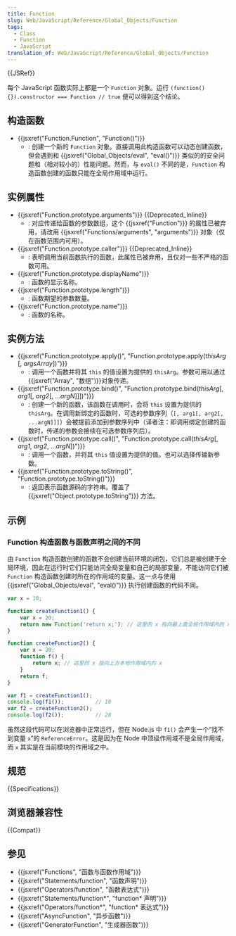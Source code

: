 ```yaml
---
title: Function
slug: Web/JavaScript/Reference/Global_Objects/Function
tags:
  - Class
  - Function
  - JavaScript
translation_of: Web/JavaScript/Reference/Global_Objects/Function
---
```

{{JSRef}}

每个 JavaScript 函数实际上都是一个 `Function` 对象。运行 `(function(){}).constructor === Function // true` 便可以得到这个结论。

## 构造函数

- {{jsxref("Function.Function", "Function()")}}
  - : 创建一个新的 `Function` 对象。直接调用此构造函数可以动态创建函数，但会遇到和 {{jsxref("Global_Objects/eval", "eval()")}} 类似的的安全问题和（相对较小的）性能问题。然而，与 `eval()` 不同的是，`Function` 构造函数创建的函数只能在全局作用域中运行。

## 实例属性

- {{jsxref("Function.prototype.arguments")}} {{Deprecated_Inline}}
  - : 对应传递给函数的参数数组，这个 {{jsxref("Function")}} 的属性已被弃用，请改用 {{jsxref("Functions/arguments", "arguments")}} 对象（仅在函数范围内可用）。
- {{jsxref("Function.prototype.caller")}} {{Deprecated_Inline}}
  - : 表明调用当前函数执行的函数，此属性已被弃用，且仅对一些不严格的函数可用。
- {{jsxref("Function.prototype.displayName")}}
  - : 函数的显示名称。
- {{jsxref("Function.prototype.length")}}
  - : 函数期望的参数数量。
- {{jsxref("Function.prototype.name")}}
  - : 函数的名称。

## 实例方法

- {{jsxref("Function.prototype.apply()", "Function.prototype.apply(<var>thisArg</var> [, <var>argsArray</var>])")}}
  - : 调用一个函数并将其 `this` 的值设置为提供的 `thisArg`。参数可用以通过{{jsxref("Array", "数组")}}对象传递。
- {{jsxref("Function.prototype.bind()", "Function.prototype.bind(<var>thisArg</var>[, <var>arg1</var>[, <var>arg2</var>[, ...<var>argN</var>]]])")}}
  - : 创建一个新的函数，该函数在调用时，会将 `this` 设置为提供的 `thisArg`。在调用新绑定的函数时，可选的参数序列（`[, arg1[, arg2[, ...argN]]]`）会被提前添加到参数序列中（译者注：即调用绑定创建的函数时，传递的参数会接续在可选参数序列后）。
- {{jsxref("Function.prototype.call()", "Function.prototype.call(<var>thisArg</var>[, <var>arg1</var>, <var>arg2</var>, ...<var>argN</var>])")}}
  - : 调用一个函数，并将其 `this` 值设置为提供的值。也可以选择传输新参数。
- {{jsxref("Function.prototype.toString()", "Function.prototype.toString()")}}
  - : 返回表示函数源码的字符串。覆盖了 {{jsxref("Object.prototype.toString")}} 方法。

## 示例

### Function 构造函数与函数声明之间的不同

由 `Function` 构造函数创建的函数不会创建当前环境的闭包，它们总是被创建于全局环境，因此在运行时它们只能访问全局变量和自己的局部变量，不能访问它们被 `Function` 构造函数创建时所在的作用域的变量。这一点与使用 {{jsxref("Global_Objects/eval", "eval()")}} 执行创建函数的代码不同。

```js
var x = 10;

function createFunction1() {
    var x = 20;
    return new Function('return x;'); // 这里的 x 指向最上面全局作用域内的 x
}

function createFunction2() {
    var x = 20;
    function f() {
        return x; // 这里的 x 指向上方本地作用域内的 x
    }
    return f;
}

var f1 = createFunction1();
console.log(f1());          // 10
var f2 = createFunction2();
console.log(f2());          // 20
```

虽然这段代码可以在浏览器中正常运行，但在 Node.js 中 `f1()` 会产生一个“找不到变量 `x`”的 `ReferenceError`。这是因为在 Node 中顶级作用域不是全局作用域，而 `x` 其实是在当前模块的作用域之中。

## 规范

{{Specifications}}

## 浏览器兼容性

{{Compat}}

## 参见

- {{jsxref("Functions", "函数与函数作用域")}}
- {{jsxref("Statements/function", "函数声明")}}
- {{jsxref("Operators/function", "函数表达式")}}
- {{jsxref("Statements/function*", "function* 声明")}}
- {{jsxref("Operators/function*", "function* 表达式")}}
- {{jsxref("AsyncFunction", "异步函数")}}
- {{jsxref("GeneratorFunction", "生成器函数")}}
